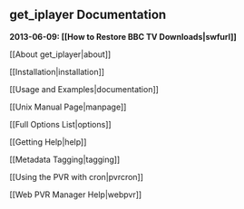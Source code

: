 ## get_iplayer Documentation

**2013-06-09: [[How to Restore BBC TV Downloads|swfurl]]**

[[About get_iplayer|about]]

[[Installation|installation]]

[[Usage and Examples|documentation]]

[[Unix Manual Page|manpage]]

[[Full Options List|options]]

[[Getting Help|help]]

[[Metadata Tagging|tagging]]

[[Using the PVR with cron|pvrcron]]

[[Web PVR Manager Help|webpvr]]
